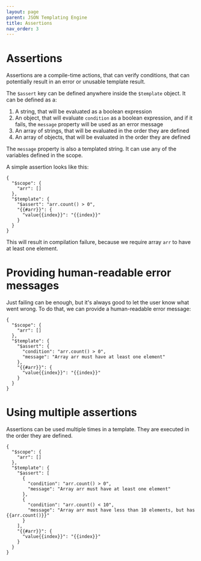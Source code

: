 ```yaml
---
layout: page
parent: JSON Templating Engine
title: Assertions
nav_order: 3
---
```


# Assertions

Assertions are a compile-time actions, that can verify conditions, that can potentially result in an error or unusable template result.

The `$assert` key can be defined anywhere inside the `$template` object. It can be defined as a:
1. A string, that will be evaluated as a boolean expression
2. An object, that will evaluate `condition` as a boolean expression, and if it fails, the `message` property will be used as an error message
3. An array of strings, that will be evaluated in the order they are defined
4. An array of objects, that will be evaluated in the order they are defined

The `message` property is also a templated string. It can use any of the variables defined in the scope.

A simple assertion looks like this:

```jsonc
{
  "$scope": {
    "arr": []
  },
  "$template": {
    "$assert": "arr.count() > 0",
    "{{#arr}}": {
      "value{{index}}": "{{index}}"
    }
  }
}
```

This will result in compilation failure, because we require array `arr` to have at least one element.

# Providing human-readable error messages

Just failing can be enough, but it's always good to let the user know what went wrong. To do that, we can provide a human-readable error message:

```jsonc
{
  "$scope": {
    "arr": []
  },
  "$template": {
    "$assert": {
      "condition": "arr.count() > 0",
      "message": "Array arr must have at least one element"
    },
    "{{#arr}}": {
      "value{{index}}": "{{index}}"
    }
  }
}
```

# Using multiple assertions

Assertions can be used multiple times in a template. They are executed in the order they are defined.

```jsonc
{
  "$scope": {
    "arr": []
  },
  "$template": {
    "$assert": [
      {
        "condition": "arr.count() > 0",
        "message": "Array arr must have at least one element"
      },
      {
        "condition": "arr.count() < 10",
        "message": "Array arr must have less than 10 elements, but has {{arr.count()}}"
      }
    ],
    "{{#arr}}": {
      "value{{index}}": "{{index}}"
    }
  }
}
```